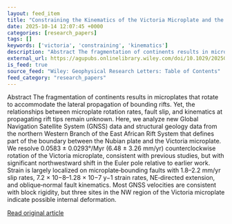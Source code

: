 ```yaml
---
layout: feed_item
title: "Constraining the Kinematics of the Victoria Microplate and the Northern Western Branch of the East African Rift System"
date: 2025-10-14 12:07:45 +0000
categories: [research_papers]
tags: []
keywords: ['victoria', 'constraining', 'kinematics']
description: "Abstract The fragmentation of continents results in microplates that rotate to accommodate the lateral propagation of bounding rifts"
external_url: https://agupubs.onlinelibrary.wiley.com/doi/10.1029/2025GL116301?af=R
is_feed: true
source_feed: "Wiley: Geophysical Research Letters: Table of Contents"
feed_category: "research_papers"
---
```


Abstract The fragmentation of continents results in microplates that rotate to accommodate the lateral propagation of bounding rifts. Yet, the relationships between microplate rotation rates, fault slip, and kinematics at propagating rift tips remain unknown. Here, we analyze new Global Navigation Satellite System (GNSS) data and structural geology data from the northern Western Branch of the East African Rift System that defines part of the boundary between the Nubian plate and the Victoria microplate. We resolve 0.0583 ± 0.0293°/Myr (6.48 ± 3.26 mm/yr) counterclockwise rotation of the Victoria microplate, consistent with previous studies, but with significant northwestward shift in the Euler pole relative to earlier work. Strain is largely localized on microplate‐bounding faults with 1.8–2.2 mm/yr slip rates, 7.2 × 10−8–1.28 × 10−7 y−1 strain rates, NE‐directed extension, and oblique‐normal fault kinematics. Most GNSS velocities are consistent with block rigidity, but three sites in the NW region of the Victoria microplate indicate possible internal deformation.

[Read original article](https://agupubs.onlinelibrary.wiley.com/doi/10.1029/2025GL116301?af=R)
